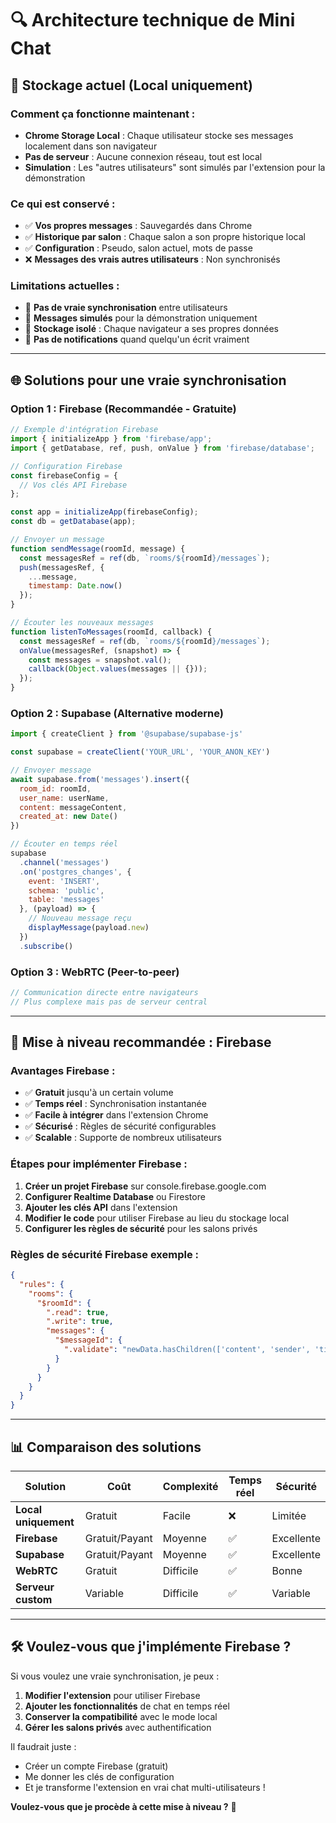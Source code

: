 # 🔍 Architecture technique de Mini Chat

## 💾 **Stockage actuel (Local uniquement)**

### Comment ça fonctionne maintenant :
- **Chrome Storage Local** : Chaque utilisateur stocke ses messages localement dans son navigateur
- **Pas de serveur** : Aucune connexion réseau, tout est local
- **Simulation** : Les "autres utilisateurs" sont simulés par l'extension pour la démonstration

### Ce qui est conservé :
- ✅ **Vos propres messages** : Sauvegardés dans Chrome
- ✅ **Historique par salon** : Chaque salon a son propre historique local
- ✅ **Configuration** : Pseudo, salon actuel, mots de passe
- ❌ **Messages des vrais autres utilisateurs** : Non synchronisés

### Limitations actuelles :
- 🔸 **Pas de vraie synchronisation** entre utilisateurs
- 🔸 **Messages simulés** pour la démonstration uniquement
- 🔸 **Stockage isolé** : Chaque navigateur a ses propres données
- 🔸 **Pas de notifications** quand quelqu'un écrit vraiment

---

## 🌐 **Solutions pour une vraie synchronisation**

### Option 1 : Firebase (Recommandée - Gratuite)
```javascript
// Exemple d'intégration Firebase
import { initializeApp } from 'firebase/app';
import { getDatabase, ref, push, onValue } from 'firebase/database';

// Configuration Firebase
const firebaseConfig = {
  // Vos clés API Firebase
};

const app = initializeApp(firebaseConfig);
const db = getDatabase(app);

// Envoyer un message
function sendMessage(roomId, message) {
  const messagesRef = ref(db, `rooms/${roomId}/messages`);
  push(messagesRef, {
    ...message,
    timestamp: Date.now()
  });
}

// Écouter les nouveaux messages
function listenToMessages(roomId, callback) {
  const messagesRef = ref(db, `rooms/${roomId}/messages`);
  onValue(messagesRef, (snapshot) => {
    const messages = snapshot.val();
    callback(Object.values(messages || {}));
  });
}
```

### Option 2 : Supabase (Alternative moderne)
```javascript
import { createClient } from '@supabase/supabase-js'

const supabase = createClient('YOUR_URL', 'YOUR_ANON_KEY')

// Envoyer message
await supabase.from('messages').insert({
  room_id: roomId,
  user_name: userName,
  content: messageContent,
  created_at: new Date()
})

// Écouter en temps réel
supabase
  .channel('messages')
  .on('postgres_changes', {
    event: 'INSERT',
    schema: 'public',
    table: 'messages'
  }, (payload) => {
    // Nouveau message reçu
    displayMessage(payload.new)
  })
  .subscribe()
```

### Option 3 : WebRTC (Peer-to-peer)
```javascript
// Communication directe entre navigateurs
// Plus complexe mais pas de serveur central
```

---

## 🚀 **Mise à niveau recommandée : Firebase**

### Avantages Firebase :
- ✅ **Gratuit** jusqu'à un certain volume
- ✅ **Temps réel** : Synchronisation instantanée
- ✅ **Facile à intégrer** dans l'extension Chrome
- ✅ **Sécurisé** : Règles de sécurité configurables
- ✅ **Scalable** : Supporte de nombreux utilisateurs

### Étapes pour implémenter Firebase :
1. **Créer un projet Firebase** sur console.firebase.google.com
2. **Configurer Realtime Database** ou Firestore
3. **Ajouter les clés API** dans l'extension
4. **Modifier le code** pour utiliser Firebase au lieu du stockage local
5. **Configurer les règles de sécurité** pour les salons privés

### Règles de sécurité Firebase exemple :
```json
{
  "rules": {
    "rooms": {
      "$roomId": {
        ".read": true,
        ".write": true,
        "messages": {
          "$messageId": {
            ".validate": "newData.hasChildren(['content', 'sender', 'timestamp'])"
          }
        }
      }
    }
  }
}
```

---

## 📊 **Comparaison des solutions**

| Solution | Coût | Complexité | Temps réel | Sécurité |
|----------|------|------------|------------|----------|
| **Local uniquement** | Gratuit | Facile | ❌ | Limitée |
| **Firebase** | Gratuit/Payant | Moyenne | ✅ | Excellente |
| **Supabase** | Gratuit/Payant | Moyenne | ✅ | Excellente |
| **WebRTC** | Gratuit | Difficile | ✅ | Bonne |
| **Serveur custom** | Variable | Difficile | ✅ | Variable |

---

## 🛠️ **Voulez-vous que j'implémente Firebase ?**

Si vous voulez une vraie synchronisation, je peux :
1. **Modifier l'extension** pour utiliser Firebase
2. **Ajouter les fonctionnalités** de chat en temps réel
3. **Conserver la compatibilité** avec le mode local
4. **Gérer les salons privés** avec authentification

Il faudrait juste :
- Créer un compte Firebase (gratuit)
- Me donner les clés de configuration
- Et je transforme l'extension en vrai chat multi-utilisateurs !

**Voulez-vous que je procède à cette mise à niveau ?** 🚀
